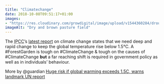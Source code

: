 ```yaml
---
title: "Climatechange"
date: 2018-10-08T09:51:17+01:00
images: 
- "https://res.cloudinary.com/growdigital/image/upload/v1544360284/drought-42583069085.jpg"
imageAlt: "Dry and brown pasture field"
---
```


The <abbr title="Intergovernmental Panel on Climate Change">IPCC</abbr>’s [latest report](http://www.ipcc.ch/report/sr15/) on climate change states that we need deep and rapid change to keep the global temperature rise below 1.5°C. A #ForestGarden is tough on #ClimateChange & tough on the causes of #ClimateChange **but** a far reaching shift is required in government policy as well as in individuals’ behaviour.

More by @guardian [Huge risk if global warming exceeds 1.5C, warns landmark UN report](https://www.theguardian.com/environment/2018/oct/08/global-warming-must-not-exceed-15c-warns-landmark-un-report)

